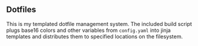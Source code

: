 ## Dotfiles

This is my templated dotfile management system. The included build script plugs
base16 colors and other variables from `config.yaml` into jinja templates and
distributes them to specified locations on the filesystem.
